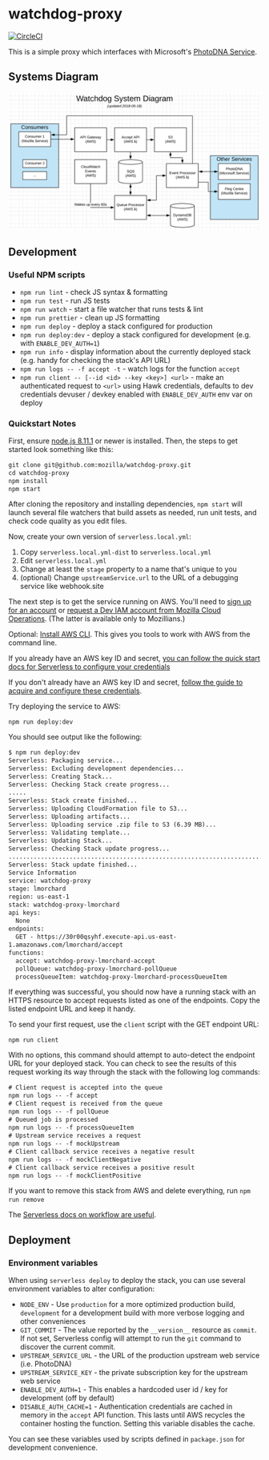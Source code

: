 # watchdog-proxy

[![CircleCI](https://circleci.com/gh/mozilla/watchdog-proxy.svg?style=svg)](https://circleci.com/gh/mozilla/watchdog-proxy)

This is a simple proxy which interfaces with Microsoft's [PhotoDNA Service](https://www.microsoft.com/en-us/photodna).

## Systems Diagram
<img src="docs/systems_diagram.png" alt="Systems Diagram" />

## Development

### Useful NPM scripts

- `npm run lint` - check JS syntax & formatting
- `npm run test` - run JS tests
- `npm run watch` - start a file watcher that runs tests & lint
- `npm run prettier` - clean up JS formatting
- `npm run deploy` - deploy a stack configured for production
- `npm run deploy:dev` - deploy a stack configured for development (e.g. with `ENABLE_DEV_AUTH=1`)
- `npm run info` - display information about the currently deployed stack (e.g. handy for checking the stack's API URL)
- `npm run logs -- -f accept -t` - watch logs for the function `accept`
- `npm run client -- [--id <id> --key <key>] <url>` - make an authenticated request to `<url>` using Hawk credentials, defaults to dev credentials devuser / devkey enabled with `ENABLE_DEV_AUTH` env var on deploy

### Quickstart Notes

First, ensure [node.js 8.11.1](https://nodejs.org/en/) or newer is installed. Then, the steps to get started look something like this:
```
git clone git@github.com:mozilla/watchdog-proxy.git
cd watchdog-proxy
npm install
npm start
```

After cloning the repository and installing dependencies, `npm start` will launch several file watchers that build assets as needed, run unit tests, and check code quality as you edit files.

Now, create your own version of `serverless.local.yml`:
1. Copy `serverless.local.yml-dist` to `serverless.local.yml`
1. Edit `serverless.local.yml`
1. Change at least the `stage` property to a name that's unique to you
1. (optional) Change `upstreamService.url` to the URL of a debugging service like webhook.site

The next step is to get the service running on AWS. You'll need to [sign up for an account](https://aws.amazon.com/) or [request a Dev IAM account from Mozilla Cloud Operations](https://mana.mozilla.org/wiki/display/SVCOPS/Requesting+A+Dev+IAM+account+from+Cloud+Operations). (The latter is available only to Mozillians.)

Optional: [Install AWS CLI](https://docs.aws.amazon.com/cli/latest/userguide/installing.html). This gives you tools to work with AWS from the command line.

If you already have an AWS key ID and secret, [you can follow the quick start docs for Serverless to configure your credentials](https://serverless.com/framework/docs/providers/aws/guide/credentials#quick-setup)

If you don't already have an AWS key ID and secret, [follow the guide to acquire and configure these credentials](https://serverless.com/framework/docs/providers/aws/guide/credentials/).

Try deploying the service to AWS:
```
npm run deploy:dev
```

You should see output like the following:
```
$ npm run deploy:dev
Serverless: Packaging service...
Serverless: Excluding development dependencies...
Serverless: Creating Stack...
Serverless: Checking Stack create progress...
.....
Serverless: Stack create finished...
Serverless: Uploading CloudFormation file to S3...
Serverless: Uploading artifacts...
Serverless: Uploading service .zip file to S3 (6.39 MB)...
Serverless: Validating template...
Serverless: Updating Stack...
Serverless: Checking Stack update progress...
...........................................................................
Serverless: Stack update finished...
Service Information
service: watchdog-proxy
stage: lmorchard
region: us-east-1
stack: watchdog-proxy-lmorchard
api keys:
  None
endpoints:
  GET - https://30r00qsyhf.execute-api.us-east-1.amazonaws.com/lmorchard/accept
functions:
  accept: watchdog-proxy-lmorchard-accept
  pollQueue: watchdog-proxy-lmorchard-pollQueue
  processQueueItem: watchdog-proxy-lmorchard-processQueueItem
```

If everything was successful, you should now have a running stack with an HTTPS resource to accept requests listed as one of the endpoints. Copy the listed endpoint URL and keep it handy.

To send your first request, use the `client` script with the GET endpoint URL:
```
npm run client
```

With no options, this command should attempt to auto-detect the endpoint URL for your deployed stack. You can check to see the results of this request working its way through the stack with the following log commands:
```
# Client request is accepted into the queue
npm run logs -- -f accept
# Client request is received from the queue
npm run logs -- -f pollQueue
# Queued job is processed
npm run logs -- -f processQueueItem
# Upstream service receives a request
npm run logs -- -f mockUpstream
# Client callback service receives a negative result
npm run logs -- -f mockClientNegative
# Client callback service receives a positive result
npm run logs -- -f mockClientPositive
```

If you want to remove this stack from AWS and delete everything, run `npm run remove`

The [Serverless docs on workflow are useful](https://serverless.com/framework/docs/providers/aws/guide/workflow/).

## Deployment

### Environment variables

When using `serverless deploy` to deploy the stack, you can use several environment variables to alter configuration:

- `NODE_ENV` - Use `production` for a more optimized production build, `development` for a development build with more verbose logging and other conveniences
- `GIT_COMMIT` - The value reported by the `__version__` resource as `commit`. If not set, Serverless config will attempt to run the `git` command to discover the current commit.
- `UPSTREAM_SERVICE_URL` - the URL of the production upstream web service (i.e. PhotoDNA)
- `UPSTREAM_SERVICE_KEY` - the private subscription key for the upstream web service
- `ENABLE_DEV_AUTH=1` - This enables a hardcoded user id / key for development (off by default)
- `DISABLE_AUTH_CACHE=1` - Authentication credentials are cached in memory in the `accept` API function. This lasts until AWS recycles the container hosting the function. Setting this variable disables the cache.

You can see these variables used by scripts defined in `package.json` for development convenience.
